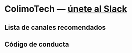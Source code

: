 # ColimoTech — [únete al Slack](http://colimo.tech)

## Lista de canales recomendados

## Código de conducta